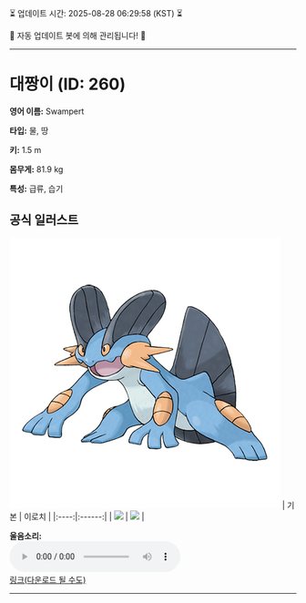 
⏳ 업데이트 시간: 2025-08-28 06:29:58 (KST) ⏳

🤖 자동 업데이트 봇에 의해 관리됩니다! 🤖

---

# 대짱이 (ID: 260)
**영어 이름:** Swampert

**타입:** 물, 땅

**키:** 1.5 m

**몸무게:** 81.9 kg

**특성:** 급류, 습기

## 공식 일러스트
![](https://raw.githubusercontent.com/PokeAPI/sprites/master/sprites/pokemon/other/official-artwork/260.png)
| 기본 | 이로치 |
|:----:|:------:|
| <img src="http://play.pokemonshowdown.com/sprites/ani/swampert.gif" width="200"> | <img src="http://play.pokemonshowdown.com/sprites/ani-shiny/swampert.gif" width="200"> |

**울음소리:**<br><audio controls src="https://raw.githubusercontent.com/PokeAPI/cries/main/cries/pokemon/latest/260.ogg"></audio><br> [링크(다운로드 될 수도)](https://raw.githubusercontent.com/PokeAPI/cries/main/cries/pokemon/latest/260.ogg)


---
